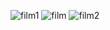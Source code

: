 
![film1](https://github.com/Mertdundarr/Film-Uygulama/assets/133242707/7cda6590-1e6f-4c28-93bb-580fbb8dbbde)
![film](https://github.com/Mertdundarr/Film-Uygulama/assets/133242707/58a82cc5-3a8d-4770-8f57-ce210a3d1bb7)
![film2](https://github.com/Mertdundarr/Film-Uygulama/assets/133242707/f160c893-693d-40c2-9375-89b23afc3a3c)
